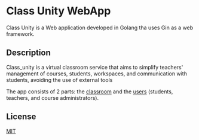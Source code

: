 # Class Unity WebApp
Class Unity is a Web application developed in Golang tha uses Gin as a web framework.

## Description
Class_unity is a virtual classroom service that aims to simplify teachers' management of courses, students, workspaces, and communication with students, avoiding the use of external tools

The app consists of 2 parts: the [classroom](classrooms/) and the [users](users/) (students, teachers, and course administrators).



## License

[MIT](https://choosealicense.com/licenses/mit/)